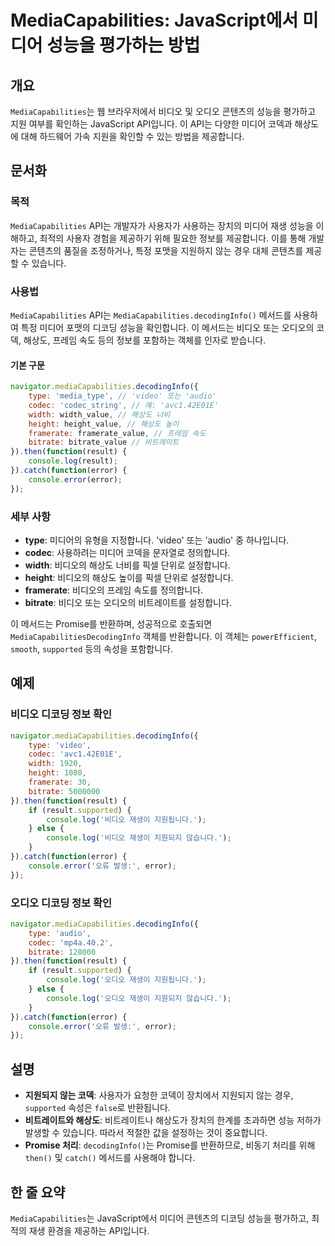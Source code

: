 <!--
Meta Description: # MediaCapabilities: JavaScript에서 미디어 성능을 평가하는 방법 ## 개요 `MediaCapabilities`는 웹 브라우저에서 비디오 및 오디오 콘텐츠의 성능을 평가하고 지원 여부를 확인하는 JavaScript API입니다. 이 API는 다양...
Meta Keywords: mediacapabilities, error, console, 미디어, 비디오
-->

# MediaCapabilities: JavaScript에서 미디어 성능을 평가하는 방법

## 개요
`MediaCapabilities`는 웹 브라우저에서 비디오 및 오디오 콘텐츠의 성능을 평가하고 지원 여부를 확인하는 JavaScript API입니다. 이 API는 다양한 미디어 코덱과 해상도에 대해 하드웨어 가속 지원을 확인할 수 있는 방법을 제공합니다.

## 문서화
### 목적
`MediaCapabilities` API는 개발자가 사용자가 사용하는 장치의 미디어 재생 성능을 이해하고, 최적의 사용자 경험을 제공하기 위해 필요한 정보를 제공합니다. 이를 통해 개발자는 콘텐츠의 품질을 조정하거나, 특정 포맷을 지원하지 않는 경우 대체 콘텐츠를 제공할 수 있습니다.

### 사용법
`MediaCapabilities` API는 `MediaCapabilities.decodingInfo()` 메서드를 사용하여 특정 미디어 포맷의 디코딩 성능을 확인합니다. 이 메서드는 비디오 또는 오디오의 코덱, 해상도, 프레임 속도 등의 정보를 포함하는 객체를 인자로 받습니다.

#### 기본 구문
```javascript
navigator.mediaCapabilities.decodingInfo({
    type: 'media_type', // 'video' 또는 'audio'
    codec: 'codec_string', // 예: 'avc1.42E01E'
    width: width_value, // 해상도 너비
    height: height_value, // 해상도 높이
    framerate: framerate_value, // 프레임 속도
    bitrate: bitrate_value // 비트레이트
}).then(function(result) {
    console.log(result);
}).catch(function(error) {
    console.error(error);
});
```

### 세부 사항
- **type**: 미디어의 유형을 지정합니다. 'video' 또는 'audio' 중 하나입니다.
- **codec**: 사용하려는 미디어 코덱을 문자열로 정의합니다.
- **width**: 비디오의 해상도 너비를 픽셀 단위로 설정합니다.
- **height**: 비디오의 해상도 높이를 픽셀 단위로 설정합니다.
- **framerate**: 비디오의 프레임 속도를 정의합니다.
- **bitrate**: 비디오 또는 오디오의 비트레이트를 설정합니다.

이 메서드는 Promise를 반환하며, 성공적으로 호출되면 `MediaCapabilitiesDecodingInfo` 객체를 반환합니다. 이 객체는 `powerEfficient`, `smooth`, `supported` 등의 속성을 포함합니다.

## 예제
### 비디오 디코딩 정보 확인
```javascript
navigator.mediaCapabilities.decodingInfo({
    type: 'video',
    codec: 'avc1.42E01E',
    width: 1920,
    height: 1080,
    framerate: 30,
    bitrate: 5000000
}).then(function(result) {
    if (result.supported) {
        console.log('비디오 재생이 지원됩니다.');
    } else {
        console.log('비디오 재생이 지원되지 않습니다.');
    }
}).catch(function(error) {
    console.error('오류 발생:', error);
});
```

### 오디오 디코딩 정보 확인
```javascript
navigator.mediaCapabilities.decodingInfo({
    type: 'audio',
    codec: 'mp4a.40.2',
    bitrate: 128000
}).then(function(result) {
    if (result.supported) {
        console.log('오디오 재생이 지원됩니다.');
    } else {
        console.log('오디오 재생이 지원되지 않습니다.');
    }
}).catch(function(error) {
    console.error('오류 발생:', error);
});
```

## 설명
- **지원되지 않는 코덱**: 사용자가 요청한 코덱이 장치에서 지원되지 않는 경우, `supported` 속성은 `false`로 반환됩니다.
- **비트레이트와 해상도**: 비트레이트나 해상도가 장치의 한계를 초과하면 성능 저하가 발생할 수 있습니다. 따라서 적절한 값을 설정하는 것이 중요합니다.
- **Promise 처리**: `decodingInfo()`는 Promise를 반환하므로, 비동기 처리를 위해 `then()` 및 `catch()` 메서드를 사용해야 합니다.

## 한 줄 요약
`MediaCapabilities`는 JavaScript에서 미디어 콘텐츠의 디코딩 성능을 평가하고, 최적의 재생 환경을 제공하는 API입니다.